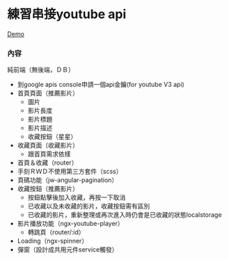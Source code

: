 # 練習串接youtube api
[Demo](https://youtube202008.herokuapp.com/)

### 內容
純前端（無後端，ＤＢ）
- 到google apis console申請⼀個api⾦鑰(for youtube V3 api)
- 首頁頁面（推薦影片）
  -  圖片
  -  影片長度
  -  影片標題
  -  影片描述
  -  收藏按鈕（星星）
- 收藏頁面（收藏影片）
  -  跟首頁需求依樣
- 首頁＆收藏（router）
- 手刻ＲＷＤ不使用第三方套件（scss）
- 頁碼功能（jw-angular-pagination）
- 收藏按鈕（推薦影片）
  - 按鈕點擊後加入收藏，再按⼀下取消
  - 已收藏以及未收藏的影片，收藏按鈕需有區別
  - 已收藏的影片，重新整理或再次進入時仍會是已收藏的狀態localstorage
- 影片播放功能（ngx-youtube-player）
  - 轉跳頁（router/:id）
- Loading（ngx-spinner）
- 彈窗（設計成共用元件service觸發）





